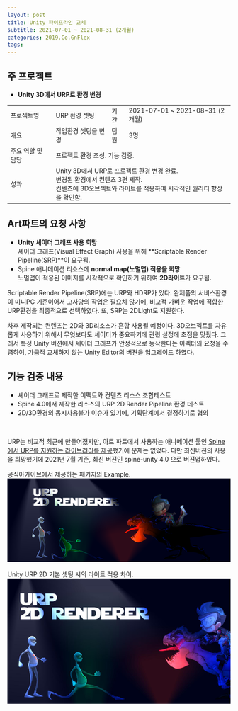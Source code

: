 ```yaml
---
layout: post
title: Unity 파이프라인 교체
subtitle: 2021-07-01 ~ 2021-08-31 (2개월)
categories: 2019.Co.GnFlex
tags: 
---
```


## 주 프로젝트
- **Unity 3D에서 URP로 환경 변경**
<table>
  <tr>
    <td>프로젝트명</td>
    <td>URP 환경 셋팅</td>
    <td>기간</td>
    <td>2021-07-01 ~ 2021-08-31 (2개월)</td>
  </tr>
  <tr>
    <td>개요</td>
    <td>작업환경 셋팅을 변경</td>
    <td>팀원</td>
    <td>3명</td>
  </tr>
  <tr>
    <td>주요 역할 및 담당</td>
    <td colspan="3">프로젝트 환경 조성. 기능 검증.</td>
  </tr>
  <tr>
    <td>성과</td>
    <td colspan="3">Unity 3D에서 URP로 프로젝트 환경 변경 완료.<br>변경된 환경에서 컨텐츠 3편 제작.<br>컨텐츠에 3D오브젝트와 라이트를 적용하여 시각적인 퀄리티 향상을 확인함.</td>
  </tr>
</table>


## Art파트의 요청 사항  
- **Unity 셰이더 그래프 사용 희망**   
    셰이더 그래프(Visual Effect Graph) 사용을 위해 **Scriptable Render Pipeline(SRP)**이 요구됨.   
- Spine 애니메이션 리소스에 **normal map(노멀맵) 적용을 희망**   
    노멀맵이 적용된 이미지를 시각적으로 확인하기 위하여 **2D라이트**가 요구됨.  
<p>Scriptable Render Pipeline(SRP)에는 URP와 HDRP가 있다. 완제품의 서비스환경이 미니PC 기준이어서 고사양의 작업은 필요치 않기에, 비교적 가벼운 작업에 적합한 URP환경을 최종적으로 선택하였다. 또, SRP는 2DLight도 지원한다.
</p>
<p>차후 제작되는 컨텐츠는 2D와 3D리소스가 혼합 사용될 예정이다. 3D오브젝트를 자유롭게 사용하기 위해서 무엇보다도 셰이더가 중요하기에 관련 설정에 초점을 맞췄다. 그래서 특정 Unity 버젼에서 셰이더 그래프가 안정적으로 동작한다는 이펙터의 요청을 수렴하여, 가급적 교체하지 않는 Unity Editor의 버젼을 업그레이드 하였다. 
</p>

## 기능 검증 내용  
- 셰이더 그래프로 제작한 이펙트와 컨텐츠 리소스 조합테스트  
- Spine 4.0에서 제작한 리소스의 URP 2D Render Pipeline 환경 테스트  
- 2D/3D환경의 동시사용불가 이슈가 있기에, 기획단계에서 결정하기로 협의  
<br>

URP는 비교적 최근에 만들어졌지만, 아트 파트에서 사용하는 애니메이션 툴인 [Spine에서 URP를 지원하는 라이브러리를 제공](http://en.esotericsoftware.com/spine-unity-download#Installing-Extension-UPM-Packages)했기에 문제는 없었다. 다만 최신버젼의 사용을 희망했기에 2021년 7월 기준, 최신 버젼인 spine-unity 4.0 으로 버젼업하였다.  

공식아카이브에서 제공하는 패키지의 Example.  
[![스파인 공식 제공 2D샘플](https://raw.githubusercontent.com/SeungHyeon-Hong/SeungHyeon-Hong.github.io/main/assets/img/20210701_urp_2drenderer_officialsample.png)](https://raw.githubusercontent.com/SeungHyeon-Hong/SeungHyeon-Hong.github.io/main/assets/img/20210701_urp_2drenderer_officialsample.png)

Unity URP 2D 기본 셋팅 시의 라이트 적용 차이.  
[![스파인 공식 제공 2D샘플](https://raw.githubusercontent.com/SeungHyeon-Hong/SeungHyeon-Hong.github.io/main/assets/img/20210701_urp_2drenderer_default_render_setting.png)](https://raw.githubusercontent.com/SeungHyeon-Hong/SeungHyeon-Hong.github.io/main/assets/img/20210701_urp_2drenderer_default_render_setting.png)
